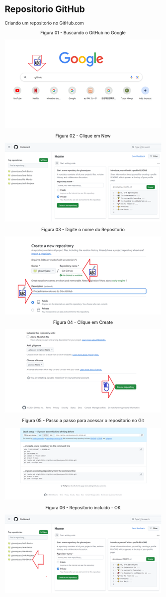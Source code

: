 # Repositorio GitHub
Criando um repositorio no GitHub.com

<div align="center">
Figura 01 - Buscando o GitHub no Google
</div>

![](Imagens/GitHub-Repositorio-Fig01.png)

<div align="center">
Figura 02 - Clique em New
</div>

![](Imagens/GitHub-Repositorio-Fig02.png)

<div align="center">
Figura 03 - Digite o nome do Repositorio
</div>

![](Imagens/GitHub-Repositorio-Img03.png)

<div align="center">
Figura 04 - Clique em Create
</div>

![](Imagens/GitHub-Repositorio-Img04.png)


<div align="center">
Figura 05 - Passo a passo para acessar o repositorio no Git
</div>

![](Imagens/GitHub-Repositorio-Img05.png)

<div align="center">
Figura 06 - Repositorio incluido - OK
</div>

![](Imagens/GitHub-Repositorio-Img06.png)